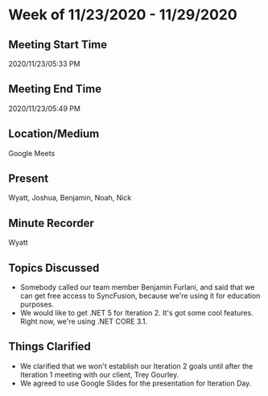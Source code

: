 # Week of 11/23/2020 - 11/29/2020

## Meeting Start Time

2020/11/23/05:33 PM

## Meeting End Time

2020/11/23/05:49 PM

## Location/Medium

Google Meets

## Present

Wyatt, Joshua, Benjamin, Noah, Nick

## Minute Recorder

Wyatt

## Topics Discussed

- Somebody called our team member Benjamin Furlani, and said that we can get free access to SyncFusion, because we're using it for education purposes.
- We would like to get .NET 5 for Iteration 2. It's got some cool features. Right now, we're using .NET CORE 3.1.

## Things Clarified

- We clarified that we won't establish our Iteration 2 goals until after the Iteration 1 meeting with our client, Trey Gourley.
- We agreed to use Google Slides for the presentation for Iteration Day.
